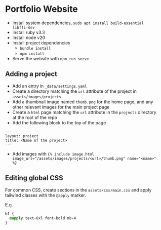 # Portfolio Website

- Install system dependencies, `sudo apt install build-essential libffi-dev`
- Install ruby v3.3
- Install node v20
- Install project dependencies
  - `bundle install`
  - `npm install`
- Serve the website with `npm run serve`

## Adding a project

- Add an entry in `_data/settings.yaml`
- Create a directory matching the `url` attribute of the project in `assets/images/projects`
- Add a thumbnail image named `thumb.png` for the home page, and any other relevant images for the main project page
- Create a `html` page matching the `url` attribute in the `projects` directory at the root of the repo
- Add the following block to the top of the page
```
---
layout: project
title: <Name of the project>
---
```
- Add images with `{% include image.html image_url="/assets/images/projects/<url>/thumb.png" name="<name>" %}`

## Editing global CSS

For common CSS, create sections in the `assets/css/main.css` and apply tailwind classes with the `@apply` marker.

E.g.
```css
h1 {
  @apply text-6xl font-bold mb-4
}
```
